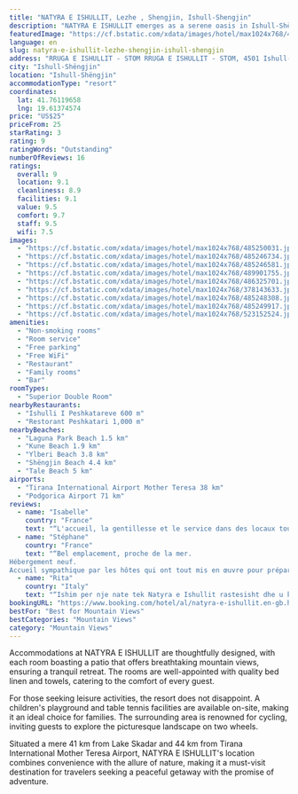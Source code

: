 ```yaml
---
title: "NATYRA E ISHULLIT, Lezhe , Shengjin, Ishull-Shengjin"
description: "NATYRA E ISHULLIT emerges as a serene oasis in Ishull-Shëngjin, offering a unique blend of comfort and natural beauty just 40 km away from the historic Rozafa Castle Shkodra."
featuredImage: "https://cf.bstatic.com/xdata/images/hotel/max1024x768/485250031.jpg?k=8c30d9dba069220e2c04307d14776697a0e44f3f7cc5d6bf9bde6984b0fae160&o=&hp=1"
language: en
slug: natyra-e-ishullit-lezhe-shengjin-ishull-shengjin
address: "RRUGA E ISHULLIT - STOM RRUGA E ISHULLIT - STOM, 4501 Ishull-Shëngjin, Albania"
city: "Ishull-Shëngjin"
location: "Ishull-Shëngjin"
accommodationType: "resort"
coordinates:
  lat: 41.76119658
  lng: 19.61374574
price: "US$25"
priceFrom: 25
starRating: 3
rating: 9
ratingWords: "Outstanding"
numberOfReviews: 16
ratings:
  overall: 9
  location: 9.1
  cleanliness: 8.9
  facilities: 9.1
  value: 9.5
  comfort: 9.7
  staff: 9.5
  wifi: 7.5
images:
  - "https://cf.bstatic.com/xdata/images/hotel/max1024x768/485250031.jpg?k=8c30d9dba069220e2c04307d14776697a0e44f3f7cc5d6bf9bde6984b0fae160&o=&hp=1"
  - "https://cf.bstatic.com/xdata/images/hotel/max1024x768/485246734.jpg?k=c8a527c6d61892ba6eb38ea73a8941b9a7dc4c66eaed6c7e5e7eec6412d7f00c&o=&hp=1"
  - "https://cf.bstatic.com/xdata/images/hotel/max1024x768/485246581.jpg?k=892931ae76fc12c2796d652f7f056beb44b06548a892c31a598fcdbd43064641&o=&hp=1"
  - "https://cf.bstatic.com/xdata/images/hotel/max1024x768/489901755.jpg?k=dcb6280922f9445382bcb9230c9aea5b5dc937c18ca5908732be4f16f5cb3587&o=&hp=1"
  - "https://cf.bstatic.com/xdata/images/hotel/max1024x768/486325701.jpg?k=e13837fc69870b7170c1924ca848cf4d0bd59cd1eb760c9eb957d9b9febbf45b&o=&hp=1"
  - "https://cf.bstatic.com/xdata/images/hotel/max1024x768/378143633.jpg?k=69665950c5cab11d4959f12f94ef4e08a4b678aa5318ebee532cb97094e33f5d&o=&hp=1"
  - "https://cf.bstatic.com/xdata/images/hotel/max1024x768/485248308.jpg?k=a06bf4b8f70774332d701eed82df6253e6ebeb286e373051a9df78e795630ef5&o=&hp=1"
  - "https://cf.bstatic.com/xdata/images/hotel/max1024x768/485249917.jpg?k=2571e9252a9a43eaac38b7ddd4029f971aef5f3bb168caa567ef416e4b6c67e1&o=&hp=1"
  - "https://cf.bstatic.com/xdata/images/hotel/max1024x768/523152524.jpg?k=325bb0f626697dbbbab4d23bcfd1fdc65e8d8fba105fd69ed840c5768beb20e2&o=&hp=1"
amenities:
  - "Non-smoking rooms"
  - "Room service"
  - "Free parking"
  - "Free WiFi"
  - "Restaurant"
  - "Family rooms"
  - "Bar"
roomTypes:
  - "Superior Double Room"
nearbyRestaurants:
  - "Ishulli I Peshkatareve 600 m"
  - "Restorant Peshkatari 1,000 m"
nearbyBeaches:
  - "Laguna Park Beach 1.5 km"
  - "Kune Beach 1.9 km"
  - "Ylberi Beach 3.8 km"
  - "Shëngjin Beach 4.4 km"
  - "Tale Beach 5 km"
airports:
  - "Tirana International Airport Mother Teresa 38 km"
  - "Podgorica Airport 71 km"
reviews:
  - name: "Isabelle"
    country: "France"
    text: "“L'accueil, la gentillesse et le service dans des locaux tout neufs. Nous avons très bien dormi dans notre petit chalet et le petit déjeuner que nous avons pris le matin était gargantuesque avec des produits faits maison et bio.”"
  - name: "Stéphane"
    country: "France"
    text: "“Bel emplacement, proche de la mer.
Hébergement neuf.
Accueil sympathique par les hôtes qui ont tout mis en œuvre pour préparer le logement malgré notre réservation tardive. Bonne maîtrise de l'anglais.”"
  - name: "Rita"
    country: "Italy"
    text: "“Ishim per nje nate tek Natyra e Ishullit rastesisht dhe u kenaqem shume.. Aty gjetem te gjitha komoditetet, shtepite e drurit ishin te pastra dhe te reja .. Ne vend te mrekullueshem afer Lezhes dhe Shengjinit por nje qetesi dhe mirepritje e...”"
bookingURL: "https://www.booking.com/hotel/al/natyra-e-ishullit.en-gb.html?aid=8035640"
bestFor: "Best for Mountain Views"
bestCategories: "Mountain Views"
category: "Mountain Views"
---
```


Accommodations at NATYRA E ISHULLIT are thoughtfully designed, with each room boasting a patio that offers breathtaking mountain views, ensuring a tranquil retreat. The rooms are well-appointed with quality bed linen and towels, catering to the comfort of every guest.

For those seeking leisure activities, the resort does not disappoint. A children's playground and table tennis facilities are available on-site, making it an ideal choice for families. The surrounding area is renowned for cycling, inviting guests to explore the picturesque landscape on two wheels.

Situated a mere 41 km from Lake Skadar and 44 km from Tirana International Mother Teresa Airport, NATYRA E ISHULLIT's location combines convenience with the allure of nature, making it a must-visit destination for travelers seeking a peaceful getaway with the promise of adventure.